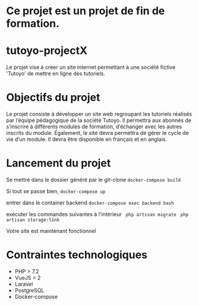# Ce projet est un projet de fin de formation.

# tutoyo-projectX

Le projet vise à créer un site internet permettant à une société fictive 'Tutoyo' de mettre en ligne des tutoriels.


# Objectifs du projet
Le projet consiste à développer un site web regroupant les tutoriels réalisés par l’équipe pédagogique de la société Tutoyo. Il permettra aux abonnés de s’inscrire à différents modules de formation, d’échanger avec les autres inscrits du module.
Également, le site devra permettra de gérer le cycle de vie d’un module.
Il devra être disponible en français et en anglais.

# Lancement du projet
Se mettre dans le dossier généré par le git-clone 
```docker-compose build```

Si tout se passe bien,
```docker-compose up ```

entrer dans le container backend
```docker-compose exec backend bash```

exécuter les commandes suivantes à l'intérieur
``` php artisan migrate```
``` php artisan storage:link```

Votre site est maintenant fonctionnel 

# Contraintes technologiques
* PHP > 7.2
* VueJS > 2
* Laravel
* PostgreSQL 
* Docker-compose

